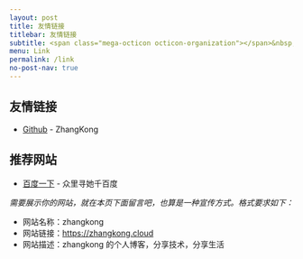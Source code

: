 ```yaml
---
layout: post
title: 友情链接
titlebar: 友情链接
subtitle: <span class="mega-octicon octicon-organization"></span>&nbsp;&nbsp; Resource link
menu: Link
permalink: /link
no-post-nav: true
---
```


## 友情链接

- [Github](https://github.com/zhangkong828/) - ZhangKong


## 推荐网站

- [百度一下](https://www.baidu.com/) - 众里寻她千百度



*需要展示你的网站，就在本页下面留言吧，也算是一种宣传方式。格式要求如下：*

- 网站名称：zhangkong  
- 网站链接：https://zhangkong.cloud 
- 网站描述：zhangkong 的个人博客，分享技术，分享生活  

